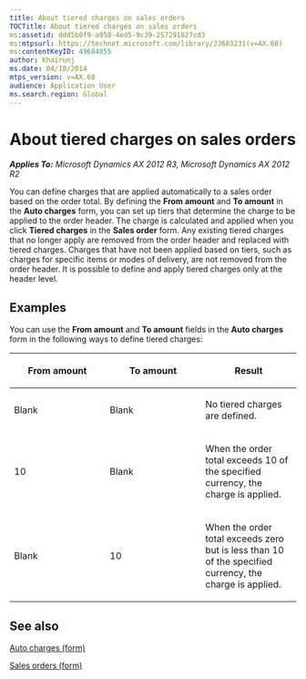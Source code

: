 ```yaml
---
title: About tiered charges on sales orders
TOCTitle: About tiered charges on sales orders
ms:assetid: ddd5b0f9-a958-4ed5-9c39-257291827cd3
ms:mtpsurl: https://technet.microsoft.com/library/JJ683231(v=AX.60)
ms:contentKeyID: 49684855
author: Khairunj
ms.date: 04/18/2014
mtps_version: v=AX.60
audience: Application User
ms.search.region: Global
---
```


# About tiered charges on sales orders 


_**Applies To:** Microsoft Dynamics AX 2012 R3, Microsoft Dynamics AX 2012 R2_

You can define charges that are applied automatically to a sales order based on the order total. By defining the **From amount** and **To amount** in the **Auto charges** form, you can set up tiers that determine the charge to be applied to the order header. The charge is calculated and applied when you click **Tiered charges** in the **Sales order** form. Any existing tiered charges that no longer apply are removed from the order header and replaced with tiered charges. Charges that have not been applied based on tiers, such as charges for specific items or modes of delivery, are not removed from the order header. It is possible to define and apply tiered charges only at the header level.

## Examples

You can use the **From amount** and **To amount** fields in the **Auto charges** form in the following ways to define tiered charges:

<table>
<colgroup>
<col style="width: 33%" />
<col style="width: 33%" />
<col style="width: 33%" />
</colgroup>
<thead>
<tr class="header">
<th><p><strong>From amount</strong></p></th>
<th><p><strong>To amount</strong></p></th>
<th><p>Result</p></th>
</tr>
</thead>
<tbody>
<tr class="odd">
<td><p>Blank</p></td>
<td><p>Blank</p></td>
<td><p>No tiered charges are defined.</p></td>
</tr>
<tr class="even">
<td><p>10</p></td>
<td><p>Blank</p></td>
<td><p>When the order total exceeds 10 of the specified currency, the charge is applied.</p></td>
</tr>
<tr class="odd">
<td><p>Blank</p></td>
<td><p>10</p></td>
<td><p>When the order total exceeds zero but is less than 10 of the specified currency, the charge is applied.</p></td>
</tr>
</tbody>
</table>


## See also

[Auto charges (form)](https://technet.microsoft.com/library/aa582856\(v=ax.60\))

[Sales orders (form)](https://technet.microsoft.com/library/aa585863\(v=ax.60\))

  


